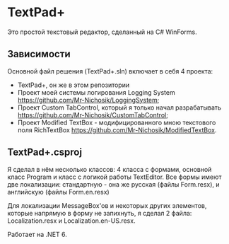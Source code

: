 # TextPad+

Это простой текстовый редактор, сделанный на C# WinForms.

Зависимости
-----------

Основной файл решения (TextPad+.sln) включает в себя 4 проекта: 

* TextPad+, он же в этом репозитории
* Проект моей системы логирования Logging System https://github.com/Mr-Nichosik/LoggingSystem;
* Проект Custom TabControl, который я только начал разрабатывать https://github.com/Mr-Nichosik/CustomTabControl;
* Проект Modified TextBox - модифицированного мною текстового поля RichTextBox https://github.com/Mr-Nichosik/ModifiedTextBox.

TextPad+.csproj
---------------

Я сделал в нём несколько классов: 4 класса с формами, основной класс Program и класс с логикой работы TextEditor.
Все формы имеют две локализации: стандартную - она же русская (файлы Form.resx), и английскую (файлы Form.en.resx)

Для локализации MessageBox'ов и некоторых других элементов, которые напрямую в форму не запихнуть, я сделал 2 файла: Localization.resx и Localization.en-US.resx.

Работает на .NET 6.